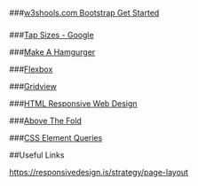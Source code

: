 
###[w3shools.com Bootstrap Get Started](http://www.w3schools.com/bootstrap/bootstrap_get_started.asp)   
###

###[Tap Sizes - Google](https://developers.google.com/speed/docs/insights/SizeTapTargetsAppropriately?hl=en#overview)

###[Make A Hamgurger](http://www.ymc.ch/en/how-to-make-a-hamburger-a-menu-for-mobile-websites)

###[Flexbox](https://css-tricks.com/snippets/css/a-guide-to-flexbox/)

###[Gridview](http://www.w3schools.com/css/css_rwd_grid.asp)

###[HTML Responsive Web Design](http://www.w3schools.com/html/html_responsive.asp)

###[Above The Fold](http://www.webvanta.com/post/2014-07-06/responsive-design-above-the-fold)

###[CSS Element Queries](https://github.com/marcj/css-element-queries/pulls?q=is%3Apr+is%3Aclosed)

##Useful Links

https://responsivedesign.is/strategy/page-layout
